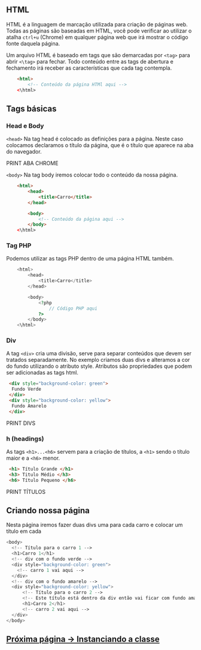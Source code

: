 
## HTML
HTML é a linguagem de marcação utilizada para criação de páginas web.
Todas as páginas são baseadas em HTML, você pode verificar ao utilizar o atalha `ctrl+u` (Chrome) em qualquer página web que irá mostrar o código fonte daquela página.

Um arquivo HTML é baseado em tags que são demarcadas por `<tag>` para abrir `<\tag>` para fechar.
Todo conteúdo entre as tags de abertura e fechamento irá receber as características que cada tag contempla.

```html
    <html>
        <!-- Conteúdo da página HTMl aqui -->
    <\html>
```

## Tags básicas


### Head e Body

`<head>` Na tag head é colocado as definições para a página. Neste caso colocamos declaramos o título da página, que é o título que aparece na aba do navegador.

PRINT ABA CHROME

`<body>` Na tag body iremos colocar todo o conteúdo da nossa página.

```html
    <html>
        <head>
            <title>Carro</title>
        </head>

        <body>
            <!-- Conteúdo da página aqui -->
        </body>
    <\html>
```

### Tag PHP
Podemos utilizar as tags PHP dentro de uma página HTML também.

```php
    <html>
        <head>
            <title>Carro</title>
        </head>

        <body>
            <?php
                // Código PHP aqui
            ?>
        </body>
    <\html>
```

### Div

A tag `<div>` cria uma divisão, serve para separar conteúdos que devem ser tratados separadamente.
No exemplo criamos duas divs e alteramos a cor do fundo utilizando o atributo style.
Atributos são propriedades que podem ser adicionadas as tags html.

```html
 <div style="background-color: green">
  Fundo Verde
 </div>
 <div style="background-color: yellow">
  Fundo Amarelo
 </div>
```

PRINT DIVS

### h (headings)
As tags `<h1>...<h6>` servem para a criação de títulos, a `<h1>` sendo o título maior e a `<h6>` menor.

```html
 <h1> Título Grande </h1>
 <h3> Titulo Médio </h3>
 <h6> Título Pequeno </h6>
```

PRINT TÍTULOS


## Criando nossa página
Nesta página iremos fazer duas divs uma para cada carro e colocar um título em cada

```php
<body>
  <!-- Título para o carro 1 -->
  <h1>Carro 1</h1>
  <!-- div com o fundo verde -->
  <div style="background-color: green">
    <!-- carro 1 vai aqui -->
  </div>
  <!-- div com o fundo amarelo -->
  <div style="background-color: yellow">
      <!-- Título para o carro 2 -->
      <!-- Este título está dentro da div então vai ficar com fundo amarelo também -->
      <h1>Carro 2</h1>
      <!-- carro 2 vai aqui -->
  </div>
</body>
```

## [Próxima página -> Instanciando a classe](classe.md)


